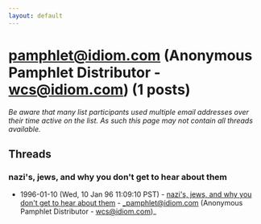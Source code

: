 ```yaml
---
layout: default
---
```


# pamphlet@idiom.com (Anonymous Pamphlet Distributor - wcs@idiom.com) (1 posts)

_Be aware that many list participants used multiple email addresses over their time active on the list. As such this page may not contain all threads available._

## Threads

### nazi's, jews, and why you don't get to hear about them
+ 1996-01-10 (Wed, 10 Jan 96 11:09:10 PST) - [nazi's, jews, and why you don't get to hear about them](/archive/1996/01/1e967624b72aff243154f938b7d36b07a2d8bdcc5f38b43b50cc03ddf73cf676) - _pamphlet@idiom.com (Anonymous Pamphlet Distributor - wcs@idiom.com)_

